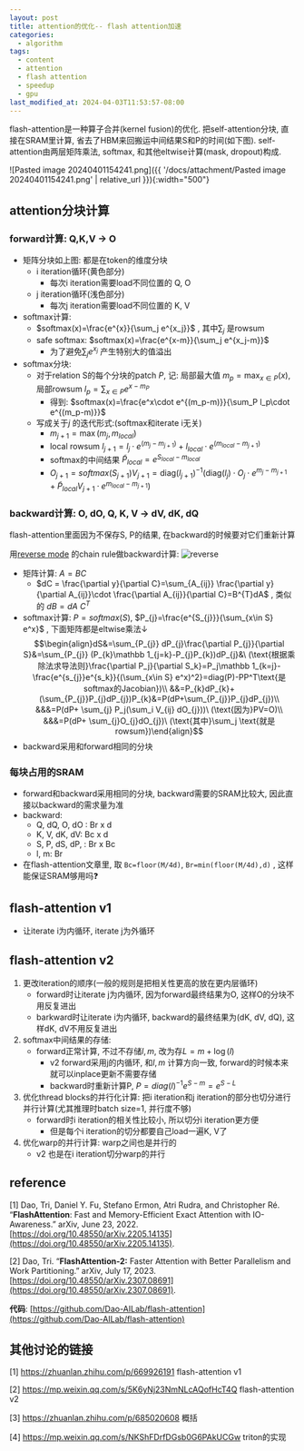 ```yaml
---
layout: post
title: attention的优化-- flash attention加速
categories:
  - algorithm
tags:
  - content
  - attention
  - flash attention
  - speedup
  - gpu
last_modified_at: 2024-04-03T11:53:57-08:00
---
```

flash-attention是一种算子合并(kernel fusion)的优化. 把self-attention分块, 直接在SRAM里计算, 省去了HBM来回搬运中间结果S和P的时间(如下图).  self-attention由两层矩阵乘法, softmax, 和其他eltwise计算(mask, dropout)构成.

![Pasted image 20240401154241.png]({{ '/docs/attachment/Pasted image 20240401154241.png' | relative_url }}){:width="500"} 


## attention分块计算

### forward计算: Q,K,V -> O

- 矩阵分块如上图: 都是在token的维度分块
	-  i iteration循环(黄色部分)
		- 每次i iteration需要load不同位置的 Q, O
	- j iteration循环(浅色部分)
		- 每次j iteration需要load不同位置的 K, V
- softmax计算: 
	- $softmax(x)=\frac{e^{x}}{\sum_j e^{x_j}}$ , 其中$\sum_j$ 是rowsum
	- safe softmax:  $softmax(x)=\frac{e^{x-m}}{\sum_j e^{x_j-m}}$  
		- 为了避免$\sum_j e^{x_j}$ 产生特别大的值溢出
- softmax分块:
	- 对于relation S的每个分块的patch $P$, 记: 局部最大值 $m_p=\max_{x\in P}(x)$, 局部rowsum $l_p=\sum_{x\in P} e^{x-m_P}$
		- 得到: $softmax(x)=\frac{e^x\cdot e^{(m_p-m)}}{\sum_P l_p\cdot e^{(m_p-m)}}$  
	- 写成关于$j$ 的迭代形式:(softmax和iterate i无关)
		- $m_{j+1}=\max(m_j, m_{local})$ 
		- local rowsum $l_{j+1}=l_j\cdot e^{(m_j-m_{j+1})}+l_{local}\cdot e^{(m_{local}-m_{j+1})}$  
		- softmax的中间结果 $\tilde P_{local}=e^{S_{local}-m_{local}}$  
		- $O_{j+1}=softmax(S_{j+1})V_{j+1}=\text{diag}(l_{j+1})^{-1}(\text{diag}(l_j)\cdot O_j\cdot e^{m_j-m_{j+1}}+ \tilde P_{local}V_{j+1}\cdot e^{m_{local}-m_{j+1}})$  

### backward计算: O, dO, Q, K, V -> dV, dK, dQ

flash-attention里面因为不保存S, P的结果, 在backward的时候要对它们重新计算

用[reverse mode](https://en.wikipedia.org/wiki/Automatic_differentiation) 的chain rule做backward计算:  ![reverse](https://wikimedia.org/api/rest_v1/media/math/render/svg/e5986463d8b2e48d0da5233099bb97bc4ea89844) 
- 矩阵计算: $A=BC$ 
	- $dC = \frac{\partial y}{\partial C}=\sum_{A_{ij}} \frac{\partial y}{\partial A_{ij}}\cdot \frac{\partial A_{ij}}{\partial C}=B^{T}dA$ , 类似的 $dB=dA\ C^T$           
- softmax计算: $P=softmax(S)$, $P_{j}=\frac{e^{S_{j}}}{\sum_{x\in S} e^x}$  , 下面矩阵都是eltwise乘法$\downarrow$  $$\begin{align}dS&=\sum_{P_{j}} dP_{j}\frac{\partial P_{j}}{\partial S}&=\sum_{P_{j}} (P_{k}\mathbb 1_{j=k}-P_{j}P_{k})dP_{j}&\ (\text{根据乘除法求导法则}\frac{\partial P_j}{\partial S_k}=P_j\mathbb 1_{k=j}-\frac{e^{s_{j}}e^{s_k}}{(\sum_{x\in S} e^x)^2}=diag(P)-PP^T\text{是softmax的Jacobian})\\ &&=P_{k}dP_{k}+(\sum_{P_{j}}P_{j}dP_{j})P_{k}&=P(dP+\sum_{P_{j}}P_{j}dP_{j})\\ &&&=P(dP+ \sum_{j} P_j(\sum_i V_{ij} dO_{j}))\  (\text{因为}PV=O)\\ &&&=P(dP+ \sum_{j}O_{j}dO_{j})\ (\text{其中}\sum_j \text{就是rowsum})\end{align}$$           
- backward采用和forward相同的分块

### 每块占用的SRAM

- forward和backward采用相同的分块, backward需要的SRAM比较大, 因此直接以backward的需求量为准
- backward: 
	- Q, dQ, O, dO : Br x d
	- K, V, dK, dV: Bc x d
	- S, P, dS, dP,  : Br x Bc
	- l, m: Br
- 在flash-attention文章里, 取 `Bc=floor(M/4d)`, `Br=min(floor(M/4d),d)` , 这样能保证SRAM够用吗❓

## flash-attention v1

- 让iterate i为内循环, iterate j为外循环

## flash-attention v2

1. 更改iteration的顺序(一般的规则是把相关性更高的放在更内层循环)
	- forward时让iterate j为内循环, 因为forward最终结果为O, 这样O的分块不用反复进出
	- barkward时让iterate i为内循环, backward的最终结果为(dK, dV, dQ), 这样dK, dV不用反复进出
2. softmax中间结果的存储: 
	- forward正常计算, 不过不存储$l,m$, 改为存$L=m+\log (l)$ 
		- v2 forward采用j的内循环, 和$l, m$ 计算方向一致, forward的时候本来就可以inplace更新不需要存储
		- backward时重新计算P, $P=diag(l)^{-1}e^{S-m}=e^{S-L}$ 
3. 优化thread blocks的并行化计算: 把i iteration和j iteration的部分也切分进行并行计算(尤其推理时batch size=1, 并行度不够)
	- forward时i iteration的相关性比较小, 所以切分i iteration更方便
		- 但是每个i iteration的切分都要自己load一遍K, V了
4. 优化warp的并行计算: warp之间也是并行的
	- v2 也是在i iteration切分warp的并行
	



## reference 

[1] Dao, Tri, Daniel Y. Fu, Stefano Ermon, Atri Rudra, and Christopher Ré. “**FlashAttention**: Fast and Memory-Efficient Exact Attention with IO-Awareness.” arXiv, June 23, 2022. [https://doi.org/10.48550/arXiv.2205.14135](https://doi.org/10.48550/arXiv.2205.14135).

[2] Dao, Tri. “**FlashAttention-2:** Faster Attention with Better Parallelism and Work Partitioning.” arXiv, July 17, 2023. [https://doi.org/10.48550/arXiv.2307.08691](https://doi.org/10.48550/arXiv.2307.08691).

**代码**: [https://github.com/Dao-AILab/flash-attention](https://github.com/Dao-AILab/flash-attention)

## 其他讨论的链接

[1] https://zhuanlan.zhihu.com/p/669926191 flash-attention v1

[2] https://mp.weixin.qq.com/s/5K6yNj23NmNLcAQofHcT4Q flash-attention v2

[3] https://zhuanlan.zhihu.com/p/685020608 概括

[4] https://mp.weixin.qq.com/s/NKShFDrfDGsb0G6PAkUCGw triton的实现

